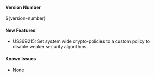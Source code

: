 #### Version Number
${version-number}

#### New Features
- US369215: Set system wide crypto-policies to a custom policy to disable weaker security algorithms.

#### Known Issues
- None
